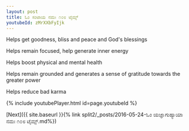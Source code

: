 ```yaml
---
layout: post
title: ಓಂ ಸಂಟಾಯ ನಮಃ ೧೦೮ ಟೈಮ್ಸ್
youtubeId: zMrXXbFyIjk
---
```

 
 
Helps get goodness, bliss and peace and God's blessings
 
Helps remain focused, help generate inner energy 
 
Helps boost physical and mental health 
 
Helps remain grounded and generates a sense of gratitude towards the greater power 
 
Helps reduce bad karma
 
 
 
 


{% include youtubePlayer.html id=page.youtubeId %}
 
[Next]({{ site.baseurl }}{% link  split2/_posts/2016-05-24-ಓಂ ಯಜ್ಞಾಗುಹ್ಯಾಯಾ ನಮಃ ೧೦೮ ಟೈಮ್ಸ್.md%})
 
